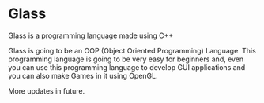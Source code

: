 # Glass
Glass is a programming language made using C++

Glass is going to be an OOP (Object Oriented Programming) Language.
This programming language is going to be very easy for beginners and,
even you can use this programming language to develop GUI applications
and you can also make Games in it using OpenGL.

More updates in future.

